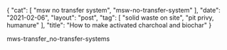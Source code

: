 {
   "cat": [
      "msw no transfer system",
      "msw-no-transfer-system"
   ],
   "date": "2021-02-06",
   "layout": "post",
   "tag": [
      "solid waste on site",
      "pit privy, humanure"
   ],
   "title": "How to make activated charchoal and biochar"
}


mws-transfer_no-transfer-systems
